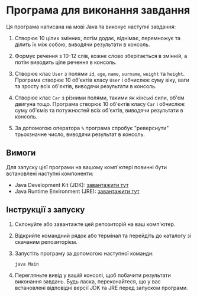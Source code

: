 # Програма для виконання завдання

Ця програма написана на мові Java та виконує наступні завдання:

1. Створює 10 цілих змінних, потім додає, віднімає, перемножує та ділить їх між собою, виводячи результати в консоль.

2. Формує речення з 10-12 слів, кожне слово зберігається в змінній, а потім виводить ціле речення в консоль.

3. Створює клас `User` з полями `id`, `age`, `name`, `surname`, `weight` та `height`. Програма створює 10 об'єктів класу `User` і обчислює суму віку, ваги та зросту всіх об'єктів, виводячи результати в консоль.

4. Створює клас `Car` з різними полями, такими як кінські сили, об'єм двигуна тощо. Програма створює 10 об'єктів класу `Car` і обчислює суму об'ємів та потужностей всіх об'єктів, виводячи результати в консоль.

5. За допомогою оператора `%` програма спробує "реверснути" трьохзначне число, виводячи результат в консоль.

## Вимоги

Для запуску цієї програми на вашому комп'ютері повинні бути встановлені наступні компоненти:

- Java Development Kit (JDK): [завантажити тут](https://www.oracle.com/java/technologies/javase-jdk16-downloads.html)
- Java Runtime Environment (JRE): [завантажити тут](https://www.oracle.com/java/technologies/javase-jre8-downloads.html)

## Інструкції з запуску

1. Склонуйте або завантажте цей репозиторій на ваш комп'ютер.

2. Відкрийте командний рядок або термінал та перейдіть до каталогу зі скачаним репозиторієм.

3. Запустіть програму за допомогою наступної команди:
   ```shell
   java Main
4. Перегляньте вивід у вашій консолі, щоб побачити результати виконання завдань.
   Будь ласка, переконайтеся, що у вас встановлені відповідні версії JDK та JRE перед запуском програми.
